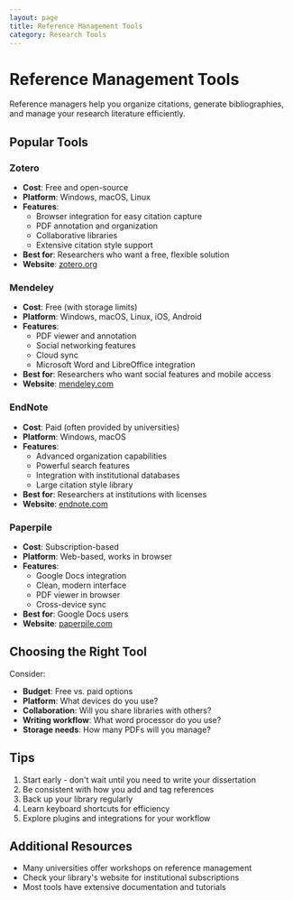 ```yaml
---
layout: page
title: Reference Management Tools
category: Research Tools
---
```


# Reference Management Tools

Reference managers help you organize citations, generate bibliographies, and manage your research literature efficiently.

## Popular Tools

### Zotero
- **Cost**: Free and open-source
- **Platform**: Windows, macOS, Linux
- **Features**:
  - Browser integration for easy citation capture
  - PDF annotation and organization
  - Collaborative libraries
  - Extensive citation style support
- **Best for**: Researchers who want a free, flexible solution
- **Website**: [zotero.org](https://www.zotero.org)

### Mendeley
- **Cost**: Free (with storage limits)
- **Platform**: Windows, macOS, Linux, iOS, Android
- **Features**:
  - PDF viewer and annotation
  - Social networking features
  - Cloud sync
  - Microsoft Word and LibreOffice integration
- **Best for**: Researchers who want social features and mobile access
- **Website**: [mendeley.com](https://www.mendeley.com)

### EndNote
- **Cost**: Paid (often provided by universities)
- **Platform**: Windows, macOS
- **Features**:
  - Advanced organization capabilities
  - Powerful search features
  - Integration with institutional databases
  - Large citation style library
- **Best for**: Researchers at institutions with licenses
- **Website**: [endnote.com](https://www.endnote.com)

### Paperpile
- **Cost**: Subscription-based
- **Platform**: Web-based, works in browser
- **Features**:
  - Google Docs integration
  - Clean, modern interface
  - PDF viewer in browser
  - Cross-device sync
- **Best for**: Google Docs users
- **Website**: [paperpile.com](https://paperpile.com)

## Choosing the Right Tool

Consider:
- **Budget**: Free vs. paid options
- **Platform**: What devices do you use?
- **Collaboration**: Will you share libraries with others?
- **Writing workflow**: What word processor do you use?
- **Storage needs**: How many PDFs will you manage?

## Tips

1. Start early - don't wait until you need to write your dissertation
2. Be consistent with how you add and tag references
3. Back up your library regularly
4. Learn keyboard shortcuts for efficiency
5. Explore plugins and integrations for your workflow

## Additional Resources

- Many universities offer workshops on reference management
- Check your library's website for institutional subscriptions
- Most tools have extensive documentation and tutorials
